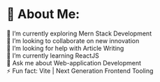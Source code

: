 # 💫 About Me:
🔭 I’m currently exploring Mern Stack Development<br>👯 I’m looking to collaborate on new innovation<br>🤝 I’m looking for help with Article Writing<br>🌱 I’m currently learning ReactJS<br>💬 Ask me about  Web-application Development<br>⚡ Fun fact: Vite | Next Generation Frontend Tooling


